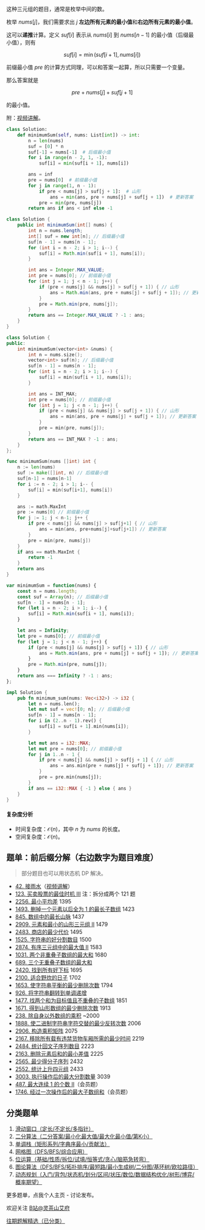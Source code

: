 这种三元组的题目，通常是枚举中间的数。

枚举 $\textit{nums}[j]$，我们需要求出 $j$ **左边所有元素的最小值**和**右边所有元素的最小值**。

这可以**递推**计算。定义 $\textit{suf}[i]$ 表示从 $\textit{nums}[i]$ 到 $\textit{nums}[n-1]$ 的最小值（后缀最小值），则有

$$
\textit{suf}[i] = \min(\textit{suf}[i+1], \textit{nums}[i])
$$

前缀最小值 $\textit{pre}$ 的计算方式同理，可以和答案一起算，所以只需要一个变量。

那么答案就是

$$
\textit{pre} + \textit{nums}[j] + \textit{suf}[j+1]
$$

的最小值。

附：[视频讲解](https://www.bilibili.com/video/BV12w411B7ia/)。

```py [sol-Python3]
class Solution:
    def minimumSum(self, nums: List[int]) -> int:
        n = len(nums)
        suf = [0] * n
        suf[-1] = nums[-1]  # 后缀最小值
        for i in range(n - 2, 1, -1):
            suf[i] = min(suf[i + 1], nums[i])

        ans = inf
        pre = nums[0]  # 前缀最小值
        for j in range(1, n - 1):
            if pre < nums[j] > suf[j + 1]:  # 山形
                ans = min(ans, pre + nums[j] + suf[j + 1])  # 更新答案
            pre = min(pre, nums[j])
        return ans if ans < inf else -1
```

```java [sol-Java]
class Solution {
    public int minimumSum(int[] nums) {
        int n = nums.length;
        int[] suf = new int[n]; // 后缀最小值
        suf[n - 1] = nums[n - 1];
        for (int i = n - 2; i > 1; i--) {
            suf[i] = Math.min(suf[i + 1], nums[i]);
        }

        int ans = Integer.MAX_VALUE;
        int pre = nums[0]; // 前缀最小值
        for (int j = 1; j < n - 1; j++) {
            if (pre < nums[j] && nums[j] > suf[j + 1]) { // 山形
                ans = Math.min(ans, pre + nums[j] + suf[j + 1]); // 更新答案
            }
            pre = Math.min(pre, nums[j]);
        }
        return ans == Integer.MAX_VALUE ? -1 : ans;
    }
}
```

```cpp [sol-C++]
class Solution {
public:
    int minimumSum(vector<int> &nums) {
        int n = nums.size();
        vector<int> suf(n); // 后缀最小值
        suf[n - 1] = nums[n - 1];
        for (int i = n - 2; i > 1; i--) {
            suf[i] = min(suf[i + 1], nums[i]);
        }

        int ans = INT_MAX;
        int pre = nums[0]; // 前缀最小值
        for (int j = 1; j < n - 1; j++) {
            if (pre < nums[j] && nums[j] > suf[j + 1]) { // 山形
                ans = min(ans, pre + nums[j] + suf[j + 1]); // 更新答案
            }
            pre = min(pre, nums[j]);
        }
        return ans == INT_MAX ? -1 : ans;
    }
};
```

```go [sol-Go]
func minimumSum(nums []int) int {
	n := len(nums)
	suf := make([]int, n) // 后缀最小值
	suf[n-1] = nums[n-1]
	for i := n - 2; i > 1; i-- {
		suf[i] = min(suf[i+1], nums[i])
	}

	ans := math.MaxInt
	pre := nums[0] // 前缀最小值
	for j := 1; j < n-1; j++ {
		if pre < nums[j] && nums[j] > suf[j+1] { // 山形
			ans = min(ans, pre+nums[j]+suf[j+1]) // 更新答案
		}
		pre = min(pre, nums[j])
	}
	if ans == math.MaxInt {
		return -1
	}
	return ans
}
```

```js [sol-JavaScript]
var minimumSum = function(nums) {
    const n = nums.length;
    const suf = Array(n); // 后缀最小值
    suf[n - 1] = nums[n - 1];
    for (let i = n - 2; i > 1; i--) {
        suf[i] = Math.min(suf[i + 1], nums[i]);
    }

    let ans = Infinity;
    let pre = nums[0]; // 前缀最小值
    for (let j = 1; j < n - 1; j++) {
        if (pre < nums[j] && nums[j] > suf[j + 1]) { // 山形
            ans = Math.min(ans, pre + nums[j] + suf[j + 1]); // 更新答案
        }
        pre = Math.min(pre, nums[j]);
    }
    return ans === Infinity ? -1 : ans;
};
```

```rust [sol-Rust]
impl Solution {
    pub fn minimum_sum(nums: Vec<i32>) -> i32 {
        let n = nums.len();
        let mut suf = vec![0; n]; // 后缀最小值
        suf[n - 1] = nums[n - 1];
        for i in (2..n - 1).rev() {
            suf[i] = suf[i + 1].min(nums[i]);
        }

        let mut ans = i32::MAX;
        let mut pre = nums[0]; // 前缀最小值
        for j in 1..n - 1 {
            if pre < nums[j] && nums[j] > suf[j + 1] { // 山形
                ans = ans.min(pre + nums[j] + suf[j + 1]); // 更新答案
            }
            pre = pre.min(nums[j]);
        }
        if ans == i32::MAX { -1 } else { ans }
    }
}
```

#### 复杂度分析

- 时间复杂度：$\mathcal{O}(n)$，其中 $n$ 为 $\textit{nums}$ 的长度。
- 空间复杂度：$\mathcal{O}(n)$。

## 题单：前后缀分解（右边数字为题目难度）

> 部分题目也可以用状态机 DP 解决。

- [42. 接雨水](https://leetcode.cn/problems/trapping-rain-water/)（[视频讲解](https://www.bilibili.com/video/BV1Qg411q7ia/?t=3m05s)）
- [123. 买卖股票的最佳时机 III](https://leetcode.cn/problems/best-time-to-buy-and-sell-stock-iii/) 注：拆分成两个 121 题
- [2256. 最小平均差](https://leetcode.cn/problems/minimum-average-difference/) 1395
- [1493. 删掉一个元素以后全为 1 的最长子数组](https://leetcode.cn/problems/longest-subarray-of-1s-after-deleting-one-element/) 1423
- [845. 数组中的最长山脉](https://leetcode.cn/problems/longest-mountain-in-array/) 1437
- [2909. 元素和最小的山形三元组 II](https://leetcode.cn/problems/minimum-sum-of-mountain-triplets-ii/) 1479
- [2483. 商店的最少代价](https://leetcode.cn/problems/minimum-penalty-for-a-shop/) 1495
- [1525. 字符串的好分割数目](https://leetcode.cn/problems/number-of-good-ways-to-split-a-string/) 1500
- [2874. 有序三元组中的最大值 II](https://leetcode.cn/problems/maximum-value-of-an-ordered-triplet-ii/) 1583
- [1031. 两个非重叠子数组的最大和](https://leetcode.cn/problems/maximum-sum-of-two-non-overlapping-subarrays/) 1680
- [689. 三个无重叠子数组的最大和](https://leetcode.cn/problems/maximum-sum-of-3-non-overlapping-subarrays/)
- [2420. 找到所有好下标](https://leetcode.cn/problems/find-all-good-indices/) 1695
- [2100. 适合野炊的日子](https://leetcode.cn/problems/find-good-days-to-rob-the-bank/) 1702
- [1653. 使字符串平衡的最少删除次数](https://leetcode.cn/problems/minimum-deletions-to-make-string-balanced/) 1794
- [926. 将字符串翻转到单调递增](https://leetcode.cn/problems/flip-string-to-monotone-increasing/)
- [1477. 找两个和为目标值且不重叠的子数组](https://leetcode.cn/problems/find-two-non-overlapping-sub-arrays-each-with-target-sum/) 1851
- [1671. 得到山形数组的最少删除次数](https://leetcode.cn/problems/minimum-number-of-removals-to-make-mountain-array/) 1913
- [238. 除自身以外数组的乘积](https://leetcode.cn/problems/product-of-array-except-self/) ~2000
- [1888. 使二进制字符串字符交替的最少反转次数](https://leetcode.cn/problems/minimum-number-of-flips-to-make-the-binary-string-alternating/) 2006
- [2906. 构造乘积矩阵](https://leetcode.cn/problems/construct-product-matrix/) 2075
- [2167. 移除所有载有违禁货物车厢所需的最少时间](https://leetcode.cn/problems/minimum-time-to-remove-all-cars-containing-illegal-goods/) 2219
- [2484. 统计回文子序列数目](https://leetcode.cn/problems/count-palindromic-subsequences/) 2223
- [2163. 删除元素后和的最小差值](https://leetcode.cn/problems/minimum-difference-in-sums-after-removal-of-elements/) 2225
- [2565. 最少得分子序列](https://leetcode.cn/problems/subsequence-with-the-minimum-score/) 2432
- [2552. 统计上升四元组](https://leetcode.cn/problems/count-increasing-quadruplets/) 2433
- [3003. 执行操作后的最大分割数量](https://leetcode.cn/problems/maximize-the-number-of-partitions-after-operations/) 3039
- [487. 最大连续 1 的个数 II](https://leetcode.cn/problems/max-consecutive-ones-ii/)（会员题）
- [1746. 经过一次操作后的最大子数组和](https://leetcode.cn/problems/maximum-subarray-sum-after-one-operation/)（会员题）

## 分类题单

1. [滑动窗口（定长/不定长/多指针）](https://leetcode.cn/circle/discuss/0viNMK/)
2. [二分算法（二分答案/最小化最大值/最大化最小值/第K小）](https://leetcode.cn/circle/discuss/SqopEo/)
3. [单调栈（矩形系列/字典序最小/贡献法）](https://leetcode.cn/circle/discuss/9oZFK9/)
4. [网格图（DFS/BFS/综合应用）](https://leetcode.cn/circle/discuss/YiXPXW/)
5. [位运算（基础/性质/拆位/试填/恒等式/贪心/脑筋急转弯）](https://leetcode.cn/circle/discuss/dHn9Vk/)
6. [图论算法（DFS/BFS/拓扑排序/最短路/最小生成树/二分图/基环树/欧拉路径）](https://leetcode.cn/circle/discuss/01LUak/)
7. [动态规划（入门/背包/状态机/划分/区间/状压/数位/数据结构优化/树形/博弈/概率期望）](https://leetcode.cn/circle/discuss/tXLS3i/)

更多题单，点我个人主页 - 讨论发布。

欢迎关注 [B站@灵茶山艾府](https://space.bilibili.com/206214)

[往期题解精选（已分类）](https://github.com/EndlessCheng/codeforces-go/blob/master/leetcode/SOLUTIONS.md)
